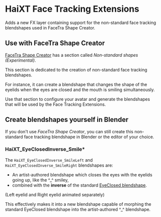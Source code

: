 ﻿# HaiXT Face Tracking Extensions

Adds a new FX layer containing support for the non-standard face tracking blendshapes used in FaceTra Shape Creator.

## Use with FaceTra Shape Creator

[FaceTra Shape Creator](./facetra-shape-creator) has a section called *Non-standard shapes (Experimental)*.

This section is dedicated to the creation of non-standard face tracking blendshapes.

For instance, it can create a blendshape that changes the shape of the eyelids when the eyes are closed and the mouth is smiling simultaneously.

Use that section to configure your avatar and generate the blendshapes that will be used by the Face Tracking Extensions.

## Create blendshapes yourself in Blender

If you don't use *FaceTra Shape Creator*, you can still create this non-standard face tracking blendshape in Blender or the editor of your choice.

### HaiXT_EyeClosedInverse_Smile*

The `HaiXT_EyeClosedInverse_SmileLeft` and `HaiXT_EyeClosedInverse_SmileRight` blendshapes are:

- An artist-authored blendshape which closes the eyes with the eyelids going up, like the ^_^ smiley,
- combined with the **inverse** of the standard [EyeClosed blendshape](https://docs.vrcft.io/docs/tutorial-avatars/tutorial-avatars-extras/unified-blendshapes#ue-base-shapes).

(Left eyelid and Right eyelid animated separately)

This effectively makes it into a new blendshape capable of morphing the standard EyeClosed blendshape into the artist-authored ^_^ blendshape.
